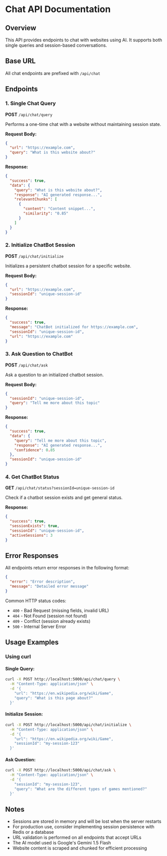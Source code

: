 # Chat API Documentation

## Overview
This API provides endpoints to chat with websites using AI. It supports both single queries and session-based conversations.

## Base URL
All chat endpoints are prefixed with `/api/chat`

## Endpoints

### 1. Single Chat Query
**POST** `/api/chat/query`

Performs a one-time chat with a website without maintaining session state.

**Request Body:**
```json
{
  "url": "https://example.com",
  "query": "What is this website about?"
}
```

**Response:**
```json
{
  "success": true,
  "data": {
    "query": "What is this website about?",
    "response": "AI generated response...",
    "relevantChunks": [
      {
        "content": "Content snippet...",
        "similarity": "0.85"
      }
    ]
  }
}
```

### 2. Initialize ChatBot Session
**POST** `/api/chat/initialize`

Initializes a persistent chatbot session for a specific website.

**Request Body:**
```json
{
  "url": "https://example.com",
  "sessionId": "unique-session-id"
}
```

**Response:**
```json
{
  "success": true,
  "message": "ChatBot initialized for https://example.com",
  "sessionId": "unique-session-id",
  "url": "https://example.com"
}
```

### 3. Ask Question to ChatBot
**POST** `/api/chat/ask`

Ask a question to an initialized chatbot session.

**Request Body:**
```json
{
  "sessionId": "unique-session-id",
  "query": "Tell me more about this topic"
}
```

**Response:**
```json
{
  "success": true,
  "data": {
    "query": "Tell me more about this topic",
    "response": "AI generated response...",
    "confidence": 0.85
  },
  "sessionId": "unique-session-id"
}
```

### 4. Get ChatBot Status
**GET** `/api/chat/status?sessionId=unique-session-id`

Check if a chatbot session exists and get general status.

**Response:**
```json
{
  "success": true,
  "sessionExists": true,
  "sessionId": "unique-session-id",
  "activeSessions": 3
}
```

## Error Responses

All endpoints return error responses in the following format:

```json
{
  "error": "Error description",
  "message": "Detailed error message"
}
```

Common HTTP status codes:
- `400` - Bad Request (missing fields, invalid URL)
- `404` - Not Found (session not found)
- `409` - Conflict (session already exists)
- `500` - Internal Server Error

## Usage Examples

### Using curl

#### Single Query:
```bash
curl -X POST http://localhost:5000/api/chat/query \
  -H "Content-Type: application/json" \
  -d '{
    "url": "https://en.wikipedia.org/wiki/Game",
    "query": "What is this page about?"
  }'
```

#### Initialize Session:
```bash
curl -X POST http://localhost:5000/api/chat/initialize \
  -H "Content-Type: application/json" \
  -d '{
    "url": "https://en.wikipedia.org/wiki/Game",
    "sessionId": "my-session-123"
  }'
```

#### Ask Question:
```bash
curl -X POST http://localhost:5000/api/chat/ask \
  -H "Content-Type: application/json" \
  -d '{
    "sessionId": "my-session-123",
    "query": "What are the different types of games mentioned?"
  }'
```

## Notes

- Sessions are stored in memory and will be lost when the server restarts
- For production use, consider implementing session persistence with Redis or a database
- URL validation is performed on all endpoints that accept URLs
- The AI model used is Google's Gemini 1.5 Flash
- Website content is scraped and chunked for efficient processing
